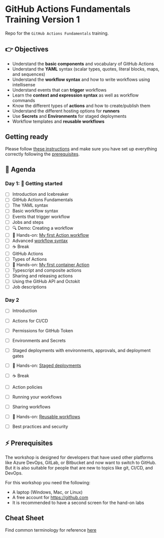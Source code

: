 # GitHub Actions Fundamentals Training Version 1

Repo for the `GitHub Actions Fundamentals` training.

## 👉 Objectives

- Understand the __basic components__ and vocabulary of GitHub Actions
- Understand the __YAML__ syntax (scalar types, quotes, literal blocks, maps, and sequences)
- Understand the __workflow syntax__ and how to write workflows using intellisense
- Understand events that can __trigger__ workflows
- Learn the __context and expression syntax__ as well as workflow commands
- Know the different types of __actions__ and how to create/publish them
- Understand the different hosting options for __runners__
- Use __Secrets__ and __Environments__ for staged deployments
- Workflow templates and __reusable workflows__

## Getting ready

Please follow [these instructions](GettingReady.md) and make sure you have set up everything correctly following the [prerequisites](#-prerequisites).

## 📆 Agenda

### Day 1: 🚀 Getting started

- [ ] Introduction and Icebreaker
- [ ] GitHub Actions Fundamentals
- [ ] The YAML syntax
- [ ] Basic workflow syntax
- [ ] Events that trigger workflow
- [ ] Jobs and steps
- [ ] :mag: Demo: Creating a workflow
- [ ] 🔨 Hands-on: [My first Action workflow](hol/01-My-first-workflow.md)
- [ ] Advanced [workflow syntax](https://docs.github.com/en/actions/using-workflows/workflow-syntax-for-github-actions)
- [ ] :coffee: Break
- [ ] GitHub Actions
- [ ] Types of Actions
- [ ] 🔨 Hands-on: [My first container Action](hol/02-My-first-action.md)
- [ ] Typescript and composite actions
- [ ] Sharing and releasing actions
- [ ] Using the GitHub API and Octokit
- [ ] Job descriptions

### Day 2
- [ ] Introduction
- [ ] Actions for CI/CD
- [ ] Permissions for GitHub Token
- [ ] Environments and Secrets
- [ ] Staged deployments with environments, approvals, and deployment gates
- [ ] 🔨 Hands-on: [Staged deployments](hol/03-Staged-deployments.md)
- [ ] :coffee: Break
- [ ] Action policies
- [ ] Running your workflows
- [ ] Sharing workflows
- [ ] 🔨 Hands-on: [Reusable workflows](hol/04-Reusable-workflows.md)
- [ ] Best practices and security


## ⚡ Prerequisites

The workshop is designed for developers that have used other platforms like Azure DevOps, GitLab, or Bitbucket and now want to switch to GitHub. But it is also suitable for people that are new to topics like git, CI/CD, and DevOps.

For this workshop you need the following:

- A laptop (Windows, Mac, or Linux)
- A free account for https://github.com
- It is recommended to have a second screen for the hand-on labs

## Cheat Sheet
Find common terminology for reference [here](./CheatSheet.md)

